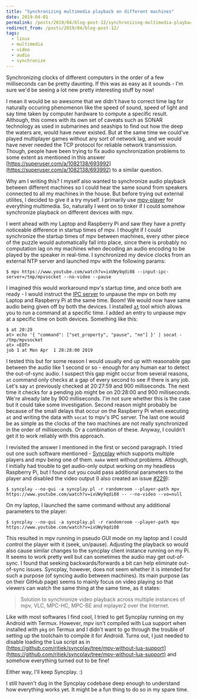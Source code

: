 ```yaml
---
title: "Synchronizing multimedia playback on different machines"
date: 2019-04-01
permalink: /posts/2019/04/blog-post-12/synchronizing-multimedia-playback
redirect_from: /posts/2019/04/blog-post-12/
tags:
  - linux
  - multimedia
  - video
  - audio
  - synchronize
---
```


Synchronizing clocks of different computers in the order of a few milliseconds can be pretty daunting.
If this was as easy as it sounds - I'm sure we'd be seeing a lot new pretty interesting stuff by now!

I mean it would be so awesome that we didn't have to correct time lag for naturally occuring phenomenon like
the speed of sound, speed of light and say time taken by computer hardware to compute a specific result.
Although, this comes with its own set of caveats such as SONAR technology as used in submarines and seaships
to find out how the deep the waters are, would have never existed.
But at the same time we could've played multiplayer games without any sort of network lag, and we would have
never needed the TCP protocol for reliable network transmission.
Though, people have been trying to fix audio synchronization problems to some extent as mentioned in this answer
[https://superuser.com/a/1082138/693992](https://superuser.com/a/1082138/693992)
to a similar question.

Why am I writing this? I myself also wanted to synchronize audio playback between different machines so I could
hear the same sound from speakers connected to all my machines in the house.
But before trying out external utilites, I decided to give it a try myself. I
primarily use [mpv-player](https://mpv.io/) for everything multimedia. So, naturally I went on to tinker
if I could somehow synchronize playback on different devices with mpv.

I went ahead with my Laptop and Raspberry Pi and saw they have a pretty noticeable difference in startup times of mpv.
I thought if I could synchronize the startup times of mpv between machines, every other piece of the puzzle would
automatically fall into place, since there is probably no computation lag on my machines when decoding an audio
encoding to be played by the speaker in real-time. I synchronized my
device clocks from an external NTP server and launched mpv with the following params:
```
$ mpv https://www.youtube.com/watch?v=ixUWy9qdi08 --input-ipc-server=/tmp/mpvsocket --no-video --pause
```

I imagined this would workaround mpv's startup time, and once both are ready - I would instruct the
[IPC server](https://mpv.io/manual/stable/#json-ipc) to unpause the mpv on both my Laptop and Raspberry Pi at the
same time. Boom! We would now have same audio being given off by both the devices. I installed
[`at`](https://www.linuxjournal.com/content/schedule-one-time-commands-unix-tool) tool which allows you to run a
command at a specific time. I added an entry to unpause mpv at a specific time on both devices. Something like this:
```
$ at 20:28
at> echo '{ "command": ["set_property", "pause", "no"] }' | socat - /tmp/mpvsocket
at> <EOT>
job 1 at Mon Apr  1 20:28:00 2019
```

I tested this but for some reason I would usually end up with reasonable gap between the audio like 1 second or so -
enough for any human ear to detect the out-of-sync audio. I suspect this gap might occur from several reasons, `at`
command only checks at a gap of every second to see if there is any job. Let's say `at` previously checked at 20:27:59
and 900 milliseconds. The next time it checks for a pending job might be on 20:28:00 and 900 milliseconds. We're
already late by 900 milliseconds. I'm not sure whether this is the case but it could take some investigation.
Second reason might probably be because of the small delays that occur on the Raspberry Pi when executing `at` and
writing the data with `socat` to mpv's IPC server. The last one would be as simple as the clocks of the two machines
are not really synchronized in the order of milliseconds. Or a combination of these. Anyway, I couldn't get it to
work reliably with this approach.

I revisited the answer I mentioned in the first or second paragraph. I tried out one such software mentioned -
[Syncplay](https://github.com/Syncplay/syncplay/) which supports multiple players and mpv being one of them. `make`
went without problems. Although, I initially had trouble to get audio-only output working on my headless Raspberry Pi,
but I found out you could pass additional parameters to the player and disabled the video output (I also created an issue
[#229](https://github.com/Syncplay/syncplay/issues/229)):
```
$ syncplay --no-gui -a syncplay.pl -r randomroom --player-path mpv https://www.youtube.com/watch?v=ixUWy9qdi08 -- --no-video --vo=null
```

On my laptop, I launched the same command without any additional parameters to the player:
```
$ syncplay --no-gui -a syncplay.pl -r randomroom --player-path mpv https://www.youtube.com/watch?v=ixUWy9qdi08
```

This resulted in mpv running in pseudo GUI mode on my laptop and I could control the player with it (seek, un/pause).
Adjusting the playback so would also cause similar changes to the syncplay client instance running on my Pi. It seems
to work pretty well but can sometimes the audio may get out-of-sync. I found that seeking backwards/forwards a bit can
help eliminate out-of-sync issues. Syncplay, however, does not seem whether it is intended for such a purpose (of syncing
audio between machines). Its main purpose (as on their GitHub page) seems to mainly focus on video playing so that viewers
can watch the same thing at the same time, as it states:

> Solution to synchronize video playback across multiple instances of mpv, VLC, MPC-HC, MPC-BE and mplayer2 over the
> Internet.

Like with most softwares I find cool, I tried to get Syncplay running on my Android with Termux. However, mpv isn't
compiled with Lua support when installed with `pkg` on Termux and I didn't want to go through the trouble of
setting up the toolchain to compile it for Android. Turns out, I just needed to disable loading the Lua script
as in [https://github.com/ritiek/syncplay/tree/mpv-without-lua-support](https://github.com/ritiek/syncplay/tree/mpv-without-lua-support)
and somehow everything turned out to be fine!

Either way, I'll keep Syncplay. :)

I still haven't dug in the Syncplay codebase deep enough to understand how everything works yet. It might be
a fun thing to do so in my spare time.

